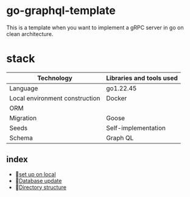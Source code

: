 # go-graphql-template

This is a template when you want to implement a gRPC server in go on
clean architecture.

# stack

| Technology                     | Libraries and tools used |
| ------------------------------ | ------------------------ |
| Language                       | go1.22.45                |
| Local environment construction | Docker                   |
| ORM                            |
| Migration                      | Goose                    |
| Seeds                          | Self-implementation      |
| Schema                         | Graph QL                 |

## index

- 🌳[set up on local](./docs/setUp.md)
- 🍏[Database update](./docs/migration.md)
- 📗[Directory structure](./docs/strucure.md)
